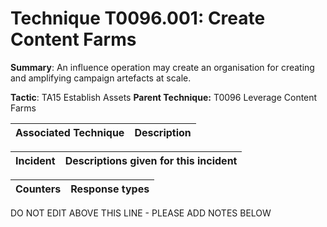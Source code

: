 # Technique T0096.001: Create Content Farms

**Summary**: An influence operation may create an organisation for creating and amplifying campaign artefacts at scale.

**Tactic**: TA15 Establish Assets           **Parent Technique:** T0096 Leverage Content Farms


| Associated Technique | Description |
| --------- | ------------------------- |



| Incident | Descriptions given for this incident |
| -------- | -------------------- |



| Counters | Response types |
| -------- | -------------- |


DO NOT EDIT ABOVE THIS LINE - PLEASE ADD NOTES BELOW